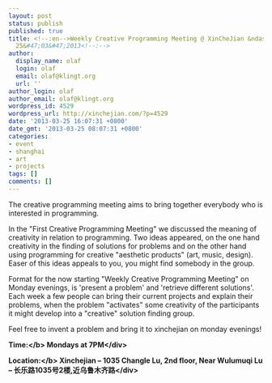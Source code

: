 ```yaml
---
layout: post
status: publish
published: true
title: <!--:en-->Weekly Creative Programming Meeting @ XinCheJian &ndash; 7-9pm &ndash;
  25&#47;03&#47;2013<!--:-->
author:
  display_name: olaf
  login: olaf
  email: olaf@klingt.org
  url: ''
author_login: olaf
author_email: olaf@klingt.org
wordpress_id: 4529
wordpress_url: http://xinchejian.com/?p=4529
date: '2013-03-25 16:07:31 +0800'
date_gmt: '2013-03-25 08:07:31 +0800'
categories:
- event
- shanghai
- art
- projects
tags: []
comments: []
---
```

<p><!--:en-->The creative programming meeting aims to bring together everybody who is interested in programming.</p>
<p>In the "First Creative Programming Meeting" we discussed the meaning of creativity in relation to programming. Two ideas appeared, on the one hand creativity in the finding of solutions for problems and on the other hand using programming for creative "aesthetic products" (art, music, design). Easer of this ideas appeals to you, you might find somebody in the group.</p>
<p>Format for the now starting "Weekly Creative Programming Meeting" on Monday evenings, is 'present a problem' and 'retrieve different solutions'. Each week a few people can bring their current projects and explain their problems, when the problem "activates" some creativity of the participants it might develop into a "creative" solution finding group.</p>
<p>Feel free to invent a problem and bring it to xinchejian on monday evenings!</p>
<div><b>Time:<&#47;b>&nbsp;Mondays at 7PM<&#47;div></p>
<div><b>Location:<&#47;b>&nbsp;Xinchejian &ndash; 1035 Changle Lu, 2nd floor, Near Wulumuqi Lu &ndash; 长乐路1035号2楼,近乌鲁木齐路<&#47;div><!--:--></p>
